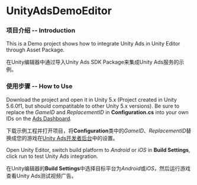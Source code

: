 # UnityAdsDemoEditor


### 项目介绍 -- Introduction

This is a Demo project shows how to integrate Unity Ads in Unity Editor through Asset Package.

在Unity编辑器中通过导入Unity Ads SDK Package来集成Unity Ads服务的示例。

### 使用步骤 -- How to Use

Download the project and open it in Unity 5.x (Project created in Unity 5.6.0f1, but should compatitable to other Unity 5.x versions). Be sure to replace the *GameID* and *ReplacementID* in **Configuration.cs** into your own IDs on the [Ads Dashboard](https://operate.dashboard.unity3d.com/).

下载示例工程并打开项目，将**Configuration**类中的*GameID*、*ReplacementID*替换成您的游戏在[Unity Ads开发者后台](https://operate.dashboard.unity3d.com/)中的设置。

Open Unity Editor, switch build platform to *Android* or *iOS* in **Build Settings**, click run to test Unity Ads integration.

在Unity编辑器的**Build Settings**中选择目标平台为*Android*或*iOS*，然后运行游戏查看Unity Ads测试视频广告。